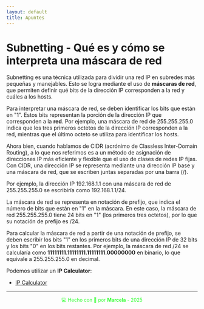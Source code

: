```yaml
---
layout: default
title: Apuntes
---
```


# Subnetting - Qué es y cómo se interpreta una máscara de red

Subnetting es una técnica utilizada para dividir una red IP en subredes más pequeñas y manejables. Esto se logra mediante el uso de **máscaras de red**, que permiten definir qué bits de la dirección IP corresponden a la red y cuáles a los hosts.

Para interpretar una máscara de red, se deben identificar los bits que están en "1". Estos bits representan la porción de la dirección IP que corresponden a la **red**. Por ejemplo, una máscara de red de 255.255.255.0 indica que los tres primeros octetos de la dirección IP corresponden a la red, mientras que el último octeto se utiliza para identificar los hosts.

Ahora bien, cuando hablamos de CIDR (acrónimo de Classless Inter-Domain Routing), a lo que nos referimos es a un método de asignación de direcciones IP más eficiente y flexible que el uso de clases de redes IP fijas. Con CIDR, una dirección IP se representa mediante una dirección IP base y una máscara de red, que se escriben juntas separadas por una barra (/).

Por ejemplo, la dirección IP 192.168.1.1 con una máscara de red de 255.255.255.0 se escribiría como 192.168.1.1/24.

La máscara de red se representa en notación de prefijo, que indica el número de bits que están en "1" en la máscara. En este caso, la máscara de red 255.255.255.0 tiene 24 bits en "1" (los primeros tres octetos), por lo que su notación de prefijo es /24.

Para calcular la máscara de red a partir de una notación de prefijo, se deben escribir los bits "1" en los primeros bits de una dirección IP de 32 bits y los bits "0" en los bits restantes. Por ejemplo, la máscara de red /24 se calcularía como **11111111.11111111.11111111.00000000** en binario, lo que equivale a 255.255.255.0 en decimal.

Podemos utilizar un **IP Calculator**:

- [IP Calculator](https://blog.jodies.de/ipcalc)

---

<div style="text-align:center; font-size: 0.9em; margint-top: 40px; color: #33ff33;">
    💻 Hecho con 💚 por <strong>Marcela</strong> - 2025
</div>